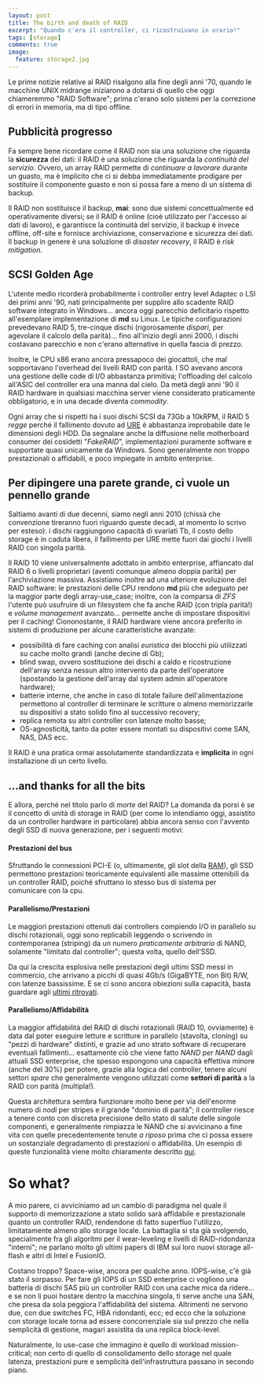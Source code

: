 ```yaml
---
layout: post
title: The birth and death of RAID
excerpt: "Quando c'era il controller, ci ricostruivano in orario!"
tags: [storage]
comments: true
image:
  feature: storage2.jpg
---
```


Le prime notizie relative al RAID risalgono alla fine degli anni '70, quando le macchine UNIX midrange iniziarono a dotarsi di quello che oggi chiameremmo "RAID Software"; prima c'erano solo sistemi per la correzione di errori in memoria, ma di tipo offline.

## Pubblicità progresso
Fa sempre bene ricordare come il RAID non sia una soluzione che riguarda la **sicurezza** dei dati: il RAID è una soluzione che riguarda la *continuità del servizio*. Ovvero, un array RAID permette di *continuare a lavorare* durante un guasto, ma è implicito che ci si debba immediatamente prodigare per sostituire il componente guasto e non si possa fare a meno di un sistema di backup.

Il RAID non sostituisce il backup, **mai**: sono due sistemi concettualmente ed operativamente diversi; se il RAID è online (cioè utilizzato per l'accesso ai dati di lavoro), e garantisce la continuità del servizio, il backup è invece offline, off-site e fornisce archiviazione, conservazione e sicurezza dei dati.
Il backup in genere è una soluzione di *disaster recovery*, il RAID è *risk mitigation*.

## SCSI Golden Age
L'utente medio ricorderà probabilmente i controller entry level Adaptec o LSI dei primi anni '90, nati principalmente per supplire allo scadente RAID software integrato in Windows… ancora oggi parecchio deficitario rispetto all'esemplare implementazione di **md** su Linux.
Le tipiche configurazioni prevedevano RAID 5, tre-cinque dischi (rigorosamente *dispari*, per agevolare il calcolo della parità)… fino all'inizio degli anni 2000, i dischi costavano parecchio e non c'erano alternative in quella fascia di prezzo.

Inoltre, le CPU x86 erano ancora pressapoco dei giocattoli, che mal sopportavano l'overhead dei livelli RAID con parità. I SO avevano ancora una gestione delle code di I/O abbastanza primitiva; l'offloading del calcolo all'ASIC del controller era una manna dal cielo. Da metà degli anni '90 il RAID hardware in qualsiasi macchina server viene considerato praticamente obbligatorio, e in una decade diventa *commodity*.

Ogni array che si rispetti ha i suoi dischi SCSI da 73Gb a 10kRPM, il RAID 5 *regge* perché il fallimento dovuto ad [URE](http://en.wikipedia.org/wiki/RAID#URE) è abbastanza improbabile date le dimensioni degli HDD.
Da segnalare anche la diffusione nelle motherboard consumer dei cosidetti "*FakeRAID*", implementazioni puramente software e supportate quasi unicamente da Windows. Sono generalmente non troppo prestazionali o affidabili, e poco impiegate in ambito enterprise.

## Per dipingere una parete grande, ci vuole un pennello grande
Saltiamo avanti di due decenni, siamo negli anni 2010 (chissà che convenzione tireranno fuori riguardo queste decadi, al momento lo scrivo per esteso): i dischi raggiungono capacità di svariati Tb, il costo dello storage è in caduta libera, il fallimento per URE mette fuori dai giochi i livelli RAID con singola parità.

Il RAID 10 viene universalmente adottato in ambito enterprise, affiancato dal RAID 6 o livelli proprietari (aventi comunque almeno doppia parità) per l'archiviazione massiva.
Assistiamo inoltre ad una ulteriore evoluzione del RAID software: le prestazioni delle CPU rendono **md** più che adeguato per la maggior parte degli array-use_case; inoltre, con la comparsa di *ZFS* l'utente può usufruire di un filesystem che fa anche RAID (con tripla parità!) e *volume management* avanzato… permette anche di impostare dispositivi per il caching!
Ciononostante, il RAID hardware viene ancora preferito in sistemi di produzione per alcune caratteristiche avanzate:

* possibilità di fare caching con analisi *euristica* dei blocchi più utilizzati su cache molto grandi (anche decine di Gb);
* blind swap, ovvero sostituzione dei dischi a caldo e ricostruzione dell'array senza nessun altro intervento da parte dell'operatore (spostando la gestione dell'array dal system admin all'operatore hardware);
* batterie interne, che anche in caso di totale failure dell'alimentazione permettono al controller di terminare le scritture o almeno memorizzarle su dispositivi a stato solido fino al successivo recovery;
* replica remota su altri controller con latenze molto basse;
* OS-agnosticità, tanto da poter essere montati su dispositivi come SAN, NAS, DAS ecc.

Il RAID è una pratica ormai assolutamente standardizzata e **implicita** in ogni installazione di un certo livello.

## …and thanks for all the bits

E allora, perché nel titolo parlo di *morte* del RAID? 
La domanda da porsi è se il concetto di unità di storage in RAID (per come lo intendiamo oggi, assistito da un controller hardware in particolare) abbia ancora senso con l'avvento degli SSD di nuova generazione, per i seguenti motivi:

#### Prestazioni del bus
Sfruttando le connessioni PCI-E (o, ultimamente, gli slot della [RAM](http://www-03.ibm.com/systems/x/options/storage/solidstate/exflashdimm/index.html)), gli SSD permettono prestazioni teoricamente equivalenti alle massime ottenibili da un controller RAID, poiché sfruttano lo stesso bus di sistema per comunicare con la cpu.

#### Parallelismo/Prestazioni
Le maggiori prestazioni ottenuti dai controllers compiendo I/O in parallelo su dischi rotazionali, oggi sono replicabili leggendo o scrivendo in contemporanea (striping) da un numero *praticamente arbitrario* di NAND, solamente "limitato dal controller"; questa volta, quello dell'SSD. 

Da qui la crescita esplosiva nelle prestazioni degli ultimi SSD messi in commercio, che arrivano a picchi di quasi 4Gb/s (GigaBYTE, non Bit) R/W, con latenze bassissime.
E se ci sono ancora obiezioni sulla capacità, basta guardare agli [ultimi ritrovati](http://www.fusionio.com/data-sheets/iomemory-sx300-atomic-series/).

#### Parallelismo/Affidabilità
La maggior affidabilità del RAID di dischi rotazionali (RAID 10, ovviamente) è data dal poter eseguire letture e scritture in parallelo (stavolta, cloning) su "pezzi di hardware" distinti, e grazie ad uno strato software di recuperare eventuali fallimenti… esattamente ciò che viene fatto *NAND per NAND* dagli attuali SSD enterprise, che spesso espongono una capacità effettiva minore (anche del 30%) per potere, grazie alla logica del controller, tenere alcuni settori *spare* che generalmente vengono utilizzati come **settori di parità** a la RAID con parità (multipla!).

Questa architettura sembra funzionare molto bene per via dell'enorme numero di *nodi* per stripes e il grande "dominio di parità"; il controller riesce a tenere conto con discreta precisione dello stato di salute delle singole componenti, e generalmente rimpiazza le NAND che si avvicinano a fine vita con quelle precedentemente tenute *a riposo* prima che ci possa essere un sostanziale degradamento di prestazioni o affidabilità.
Un esempio di queste funzionalità viene molto chiaramente descritto [qui](http://www.fusionio.com/blog/adaptive-flashback).

# So what?
A mio parere, ci avviciniamo ad un cambio di paradigma nel quale il supporto di memorizzazione a stato solido sarà affidabile e prestazionale quanto un controller RAID, rendendone di fatto superfluo l'utilizzo, limitatamente almeno allo storage locale.
La battaglia si sta già svolgendo, specialmente fra gli algoritmi per il wear-leveling e livelli di RAID-ridondanza "interni"; ne parlano molto gli ultimi papers di IBM sui loro nuovi storage all-flash e altri di Intel e FusionIO.

Costano troppo? Space-wise, ancora per qualche anno. IOPS-wise, c'è già stato il sorpasso. Per fare gli IOPS di un SSD enterprise ci vogliono una batteria di dischi SAS più un controller RAID con una cache mica da ridere… e se non li puoi hostare dentro la macchina singola, ti serve anche una SAN, che presa da sola peggiora l'affidabilità del sistema. Altrimenti ne servono due, con due switches FC, HBA ridondanti, ecc; ed ecco che la soluzione con storage locale torna ad essere concorrenziale sia sul prezzo che nella semplicità di gestione, magari assistita da una replica block-level.

Naturalmente, lo use-case che immagino è quello di workload mission-critical; non certo di quello di consolidamento dello storage nel quale latenza, prestazioni pure e semplicità dell'infrastruttura passano in secondo piano.
